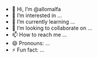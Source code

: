 - 👋 Hi, I’m @allomalfa
- 👀 I’m interested in ...
- 🌱 I’m currently learning ...
- 💞️ I’m looking to collaborate on ...
- 📫 How to reach me ...
- 😄 Pronouns: ...
- ⚡ Fun fact: ...

<!---
allomalfa/allomalfa is a ✨ special ✨ repository because its `README.md` (this file) appears on your GitHub profile.
You can click the Preview link to take a look at your changes.
--->
